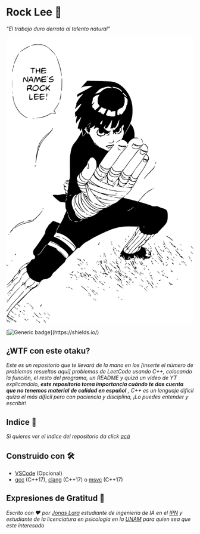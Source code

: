 # Rock Lee 🥊

_"El trabajo duro derrota al talento natural"_

![Rock Lee](/Sources/Rock-Lee.svg)

[![Generic badge](https://img.shields.io/badge/Made%20with-C++-rgb(1,143,204).svg)](https://shields.io/)

## ¿WTF con este otaku?

_Este es un repositorio que te llevará de la mano en los [inserte el número de problemas resueltos aquí] problemas de LeetCode usando C++, colocando la función, el resto del programa, un README y quizá un video de YT explicandolo, **este repositorio toma importancia cuándo te das cuenta que no tenemos material de calidad en español** , C++ es un lenguaje díficil quiza el más díficil pero con paciencia y disciplina, ¡Lo puedes entender y escribir!_

## Indice 📖

_Si quieres ver el indice del repositorio da click [acá](https://github.com/Jonas-Lara/Rock-Lee/tree/master/Sources/INDICE.md)_

## Construido con 🛠️

- [VSCode](https://code.visualstudio.com/) (Opcional)
- [gcc](https://gcc.gnu.org/) (C++17), [clang](https://clang.llvm.org/) (C++17) o [msvc](https://visualstudio.microsoft.com/es/vs/features/cplusplus/) (C++17)

## Expresiones de Gratitud 🎁

_Escrito con ❤️ por [Jonas Lara](https://twitter.com/Jonas_1ara) estudiante de ingeniería de IA en el  [IPN](https://www.ipn.mx/) y estudiante de la licenciatura en psicología en la [UNAM](https://www.unam.mx) para quien sea que este interesado_
